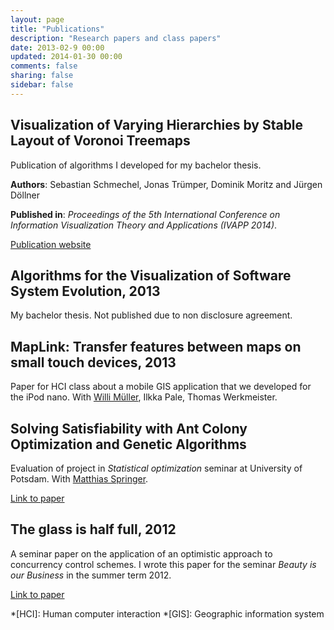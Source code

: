 ```yaml
---
layout: page
title: "Publications"
description: "Research papers and class papers"
date: 2013-02-9 00:00
updated: 2014-01-30 00:00
comments: false
sharing: false
sidebar: false
---
```


## Visualization of Varying Hierarchies by Stable Layout of Voronoi Treemaps

Publication of algorithms I developed for my bachelor thesis.

**Authors**: Sebastian Schmechel, Jonas Trümper, Dominik Moritz and Jürgen Döllner

**Published in**: *Proceedings of the 5th International Conference on Information Visualization Theory and Applications (IVAPP 2014)*.

[Publication website](http://www.hpi.uni-potsdam.de/doellner/publications/year/2014/2334/STMD2014.html)


## Algorithms for the Visualization of Software System Evolution, 2013

My bachelor thesis. Not published due to non disclosure agreement.


## MapLink: Transfer features between maps on small touch devices, 2013

Paper for HCI class about a mobile GIS application that we developed for the iPod nano. With [Willi Müller](http://jups42.de/), Ilkka Pale, Thomas Werkmeister.


## Solving Satisfiability with Ant Colony Optimization and Genetic Algorithms

Evaluation of project in *Statistical optimization* seminar at University of Potsdam. With [Matthias Springer](http://www.matthiasspringer.de/).

[Link to paper](http://www.matthiasspringer.de/downloads/sosat-paper.pdf)


## The glass is half full, 2012

A seminar paper on the application of an optimistic approach to concurrency control schemes. I wrote this paper for the seminar *Beauty is our Business* in the summer term 2012.

[Link to paper](https://dl.dropboxusercontent.com/u/12770094/the_glass_is_half_full.pdf)

*[HCI]:     Human computer interaction
*[GIS]:     Geographic information system